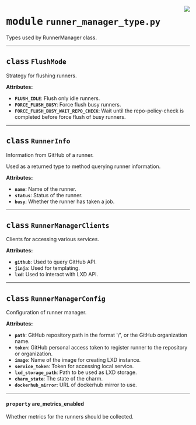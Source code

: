 <!-- markdownlint-disable -->

<a href="../src/runner_manager_type.py#L0"><img align="right" style="float:right;" src="https://img.shields.io/badge/-source-cccccc?style=flat-square"></a>

# <kbd>module</kbd> `runner_manager_type.py`
Types used by RunnerManager class. 



---

## <kbd>class</kbd> `FlushMode`
Strategy for flushing runners. 



**Attributes:**
 
 - <b>`FLUSH_IDLE`</b>:  Flush only idle runners. 
 - <b>`FORCE_FLUSH_BUSY`</b>:  Force flush busy runners. 
 - <b>`FORCE_FLUSH_BUSY_WAIT_REPO_CHECK`</b>:  Wait until the repo-policy-check is completed before  force flush of busy runners. 





---

## <kbd>class</kbd> `RunnerInfo`
Information from GitHub of a runner. 

Used as a returned type to method querying runner information. 



**Attributes:**
 
 - <b>`name`</b>:  Name of the runner. 
 - <b>`status`</b>:  Status of the runner. 
 - <b>`busy`</b>:  Whether the runner has taken a job. 





---

## <kbd>class</kbd> `RunnerManagerClients`
Clients for accessing various services. 



**Attributes:**
 
 - <b>`github`</b>:  Used to query GitHub API. 
 - <b>`jinja`</b>:  Used for templating. 
 - <b>`lxd`</b>:  Used to interact with LXD API. 





---

## <kbd>class</kbd> `RunnerManagerConfig`
Configuration of runner manager. 



**Attributes:**
 
 - <b>`path`</b>:  GitHub repository path in the format '<owner>/<repo>', or the  GitHub organization name. 
 - <b>`token`</b>:  GitHub personal access token to register runner to the  repository or organization. 
 - <b>`image`</b>:  Name of the image for creating LXD instance. 
 - <b>`service_token`</b>:  Token for accessing local service. 
 - <b>`lxd_storage_path`</b>:  Path to be used as LXD storage. 
 - <b>`charm_state`</b>:  The state of the charm. 
 - <b>`dockerhub_mirror`</b>:  URL of dockerhub mirror to use. 


---

#### <kbd>property</kbd> are_metrics_enabled

Whether metrics for the runners should be collected. 




